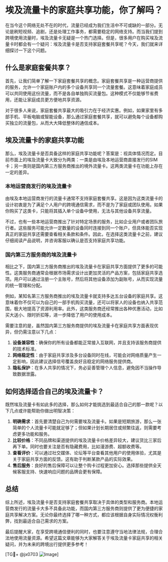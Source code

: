 # 埃及流量卡的家庭共享功能，你了解吗？

在当今这个网络无处不在的时代，流量已经成为我们生活中不可或缺的一部分。无论是刷短视频、追剧，还是处理工作事务，都需要稳定的网络支持。而当我们提到跨境使用流量时，埃及流量卡无疑是一个热门选择。但是，很多用户在购买埃及流量卡时都会有一个疑问：埃及流量卡是否支持家庭套餐共享呢？今天，我们就来详细探讨一下这个问题。

## 什么是家庭套餐共享？

首先，让我们简单了解一下家庭套餐共享的概念。家庭套餐共享是一种运营商提供的服务，允许一个家庭账户内的多个设备共享同一个流量套餐。这意味着家庭成员可以共同使用这份流量，而不是各自单独购买流量包。这种模式不仅能够节省费用，还能让家庭成员更方便地共享资源。

对于很多人来说，家庭套餐共享最大的吸引力在于经济实惠。例如，如果家里有多部手机、平板电脑或智能设备，那么通过家庭套餐共享，就可以避免每个设备都购买独立的流量包，从而大大降低整体的通信成本。

## 埃及流量卡的家庭共享功能

那么，埃及流量卡是否具备这样的家庭共享功能呢？答案是：视具体情况而定。目前市面上的埃及流量卡大致分为两类：一类是由埃及本地运营商直接发行的SIM卡；另一类则是国内第三方服务商推出的境外流量卡。这两类流量卡在功能上存在一定的差异。

### 本地运营商发行的埃及流量卡

由埃及本地运营商发行的流量卡通常不支持家庭套餐共享。这是因为这类流量卡的设计初衷是为了满足个人用户的跨境通信需求，而不是为了家庭或团队使用。如果你购买了这类卡，只能将其插入单个设备中使用，无法与其他设备共享流量。

不过，也有一些本地运营商推出了针对特定场景的服务，比如企业用户或者团队旅行者。这些服务可能允许一定数量的设备同时连接到同一个账户，但具体能否实现真正的家庭共享还需要查看相关条款和条件。因此，在选择这类流量卡之前，建议仔细阅读产品说明，并咨询客服以确认是否支持家庭共享功能。

### 国内第三方服务商的埃及流量卡

相比之下，国内第三方服务商推出的埃及流量卡在家庭共享方面提供了更多的可能性。这类服务商通常会根据市场需求设计出更加灵活的产品方案，包括家庭共享选项。用户可以通过注册一个主账号，然后将其他设备添加为副账号，从而实现流量的统一管理和分配。

例如，某知名第三方服务商推出的埃及流量卡就支持多达五台设备的家庭共享。这意味着你不仅可以为自己的一部手机购买流量，还可以将家人的设备也纳入共享范围，极大地提高了资源利用率。此外，这类服务商还经常推出各种优惠活动，比如买大送小、限时折扣等，进一步降低了用户的使用成本。

需要注意的是，虽然国内第三方服务商提供的埃及流量卡在家庭共享方面表现优异，但仍需注意以下几点：

1. **设备兼容性**：确保你的所有设备都能正常接入互联网，并且支持该服务商提供的技术标准。
2. **网络稳定性**：由于家庭共享涉及多台设备同时在线，可能会对网络质量产生一定影响，因此建议选择信号覆盖良好且稳定的网络服务提供商。
3. **隐私保护**：在多人共享的情况下，务必妥善管理个人信息，避免因不当操作导致数据泄露。

## 如何选择适合自己的埃及流量卡？

既然埃及流量卡有如此多的选择，那么如何才能挑选到最适合自己的那一款呢？以下几点或许能帮助你做出明智决策：

1. **明确需求**：首先要清楚自己为何需要埃及流量卡。如果是短期旅游，那么一张简单的个人流量卡可能就足够了；但如果计划长期居住或频繁往返，则需要考虑更多功能和服务。
2. **比较价格**：不同品牌和渠道提供的埃及流量卡价格差异较大，建议货比三家后再下单。同时也要关注是否有隐藏费用，比如漫游费、超额收费等。
3. **查看评价**：可以通过社交媒体、论坛等平台查看其他用户的使用体验，尤其是关于家庭共享方面的反馈。这有助于判断某款产品的实际效果。
4. **售后服务**：良好的售后保障可以让整个购卡过程更加安心。选择那些提供全天候客服支持、快速响应问题的品牌会更有保障。

## 总结

综上所述，埃及流量卡是否支持家庭套餐共享取决于具体的类型和服务商。本地运营商发行的流量卡大多不具备此功能，而国内第三方服务商则提供了更为便捷的家庭共享解决方案。无论你最终选择了哪一种方式，都应该根据自身实际情况权衡利弊，找到最适合自己需求的方案。

最后提醒大家，在享受跨境通信便利的同时，也要注意遵守当地法律法规，合理合法地使用流量资源。希望这篇文章能够为大家解答关于埃及流量卡家庭共享的相关疑问，并为未来的跨境出行提供更多参考！

[TG💪+ @jx0703 ![Image](https://github.com/user-attachments/assets/dbca1d08-cadb-493c-b0ec-ad6f7a83f270)]